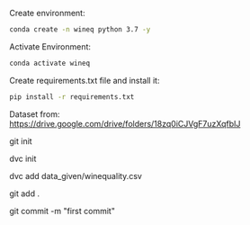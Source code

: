 Create environment:
```bash
conda create -n wineq python 3.7 -y
```

Activate Environment:
```bash
conda activate wineq
```

Create requirements.txt file and install it:
```bash
pip install -r requirements.txt
```

Dataset from:
https://drive.google.com/drive/folders/18zq0iCJVgF7uzXqfbIJ

git init

dvc init

dvc add data_given/winequality.csv

git add .

git commit -m "first commit"